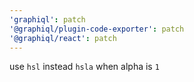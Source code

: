 ```yaml
---
'graphiql': patch
'@graphiql/plugin-code-exporter': patch
'@graphiql/react': patch
---
```


use `hsl` instead `hsla` when alpha is `1`
